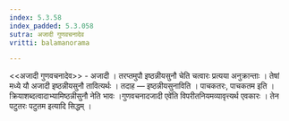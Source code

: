 ```yaml
---
index: 5.3.58
index_padded: 5.3.058
sutra: अजादी गुणवचनादेव
vritti: balamanorama

---
```

<<अजादी गुणवचनादेव>> - अजादी । तरप्तमुपौ इष्ठन्नीयसुनौ चेति चत्वारः प्रत्यया अनुक्रान्ताः । तेषां मध्ये यौ अजादी इष्ठन्नीयसुनौ तावित्यर्थः । तदाह — इष्ठन्नीयसुनाविति । पाचकतरः, पाचकतम इति । क्रियाशब्दत्वादाभ्यामिष्ठन्नीसुनौ नेति भावः ।गुणवचनादजादी एवे॑ति विपरीतनियमव्यावृत्त्यर्थ एवकारः । तेन पटुतरः पटुतम इत्यादि सिद्धम् । 